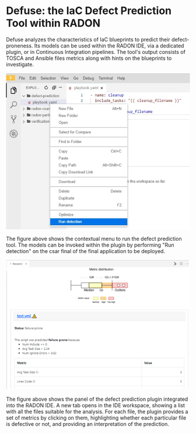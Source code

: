 # Defuse: the IaC Defect Prediction Tool within RADON

Defuse analyzes the characteristics of IaC blueprints to predict their defect-proneness.
Its models can be used within the RADON IDE, via a dedicated plugin, or in Continuous Integration pipelines.
The tool's output consists of TOSCA and Ansible files metrics along with hints on the blueprints to investigate.

<p align="center" width="100%">
<img src="img/DPT_detection_light.jpg" alt="The contextual menu to run the defect prediction tool">
</p>

The figure above shows the contextual menu to run the defect prediction tool.
The models can be invoked within the plugin by performing "Run detection" on the csar final of the final application to be deployed.

<p align="center" width="100%">
<img src="img/DPT_output_light.jpg" alt="The contextual menu to run the defect prediction tool">
</p>

The figure above shows the panel of the defect prediction plugin integrated into the RADON IDE.
A new tab opens in the IDE workspace, showing a list with all the files suitable for the analysis.
For each file, the plugin provides a set of metrics by clicking on them, highlighting whether each particular file is defective or not, and providing an interpretation of the prediction.

